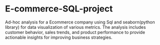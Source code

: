 # E-commerce-SQL-project
Ad-hoc analysis for a Ecommerce company using Sql and seaborn(python library) for  data visualization of various metrics.
The analysis includes customer behavior, sales trends, and product performance to provide actionable insights for improving business strategies.
